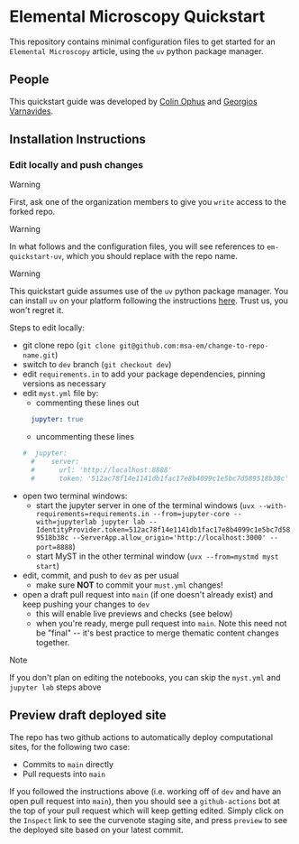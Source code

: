 # Elemental Microscopy Quickstart

This repository contains minimal configuration files to get started for an `Elemental Microscopy` article, using the `uv` python package manager.

## People

This quickstart guide was developed by [Colin Ophus](mailto:cophus@gmail.com) and [Georgios Varnavides](mailto:gvarnavides@berkeley.edu). 

## Installation Instructions

### Edit locally and push changes

> [!WARNING]
> First, ask one of the organization members to give you `write` access to the forked repo.

> [!WARNING]
> In what follows and the configuration files, you will see references to `em-quickstart-uv`, which you should replace with the repo name.

> [!WARNING]
> This quickstart guide assumes use of the `uv` python package manager. You can install `uv` on your platform following the instructions [here](https://docs.astral.sh/uv/getting-started/installation/). Trust us, you won't regret it.

Steps to edit locally:
- git clone repo (`git clone git@github.com:msa-em/change-to-repo-name.git`)
- switch to `dev` branch (`git checkout dev`)
- edit `requirements.in` to add your package dependencies, pinning versions as necessary
- edit `myst.yml` file by:
  - commenting these lines out
  ```yml
    jupyter: true
  ```
  - uncommenting these lines
  ```yml
  #  jupyter:
    #    server:
    #      url: 'http://localhost:8888'
    #      token: '512ac78f14e1141db1fac17e8b4099c1e5bc7d589518b38c'
  ```
- open two terminal windows:
  - start the jupyter server in one of the terminal windows (`uvx --with-requirements=requirements.in --from=jupyter-core --with=jupyterlab jupyter lab --IdentityProvider.token=512ac78f14e1141db1fac17e8b4099c1e5bc7d589518b38c --ServerApp.allow_origin='http://localhost:3000' --port=8888`)
  - start MyST in the other terminal window (`uvx --from=mystmd myst start`)
- edit, commit, and push to `dev` as per usual
  - make sure **NOT** to commit your `must.yml` changes!
- open a draft pull request into `main` (if one doesn't already exist) and keep pushing your changes to `dev`
  - this will enable live previews and checks (see below)
  - when you're ready, merge pull request into `main`. Note this need not be "final" -- it's best practice to merge thematic content changes together.

> [!NOTE]
> If you don't plan on editing the notebooks, you can skip the `myst.yml` and `jupyter lab` steps above

## Preview draft deployed site
The repo has two github actions to automatically deploy computational sites, for the following two case:
- Commits to `main` directly
- Pull requests into `main`

If you followed the instructions above (i.e. working off of `dev` and have an open pull request into `main`), then you should see a `github-actions` bot at the top of your pull request which will keep getting edited.
Simply click on the `Inspect` link to see the curvenote staging site, and press `preview` to see the deployed site based on your latest commit.


